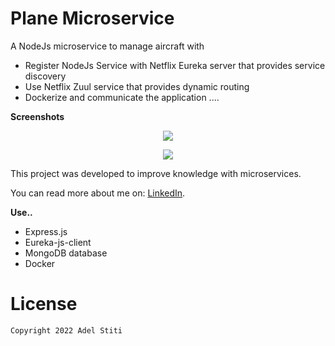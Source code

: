 # Plane Microservice


A NodeJs microservice to manage aircraft with

- Register NodeJs Service with Netflix Eureka server that provides service discovery
- Use Netflix Zuul service that provides dynamic routing
- Dockerize and communicate the application
  ....
  

**Screenshots**

<p align="center"><img src="https://i.ibb.co/729cwKY/Screenshot-from-2022-05-29-18-31-17.png" /></p>

<p align="center"><img src="https://i.ibb.co/tc82RsV/Screenshot-from-2022-05-29-18-37-18.png" /></p>


This project was developed to improve knowledge with microservices.

You can read more about me on: [LinkedIn](https://www.linkedin.com/in/adel-stiti-9ba760158/).

**Use..**


- Express.js
- Eureka-js-client
- MongoDB database
- Docker

# License

    Copyright 2022 Adel Stiti
